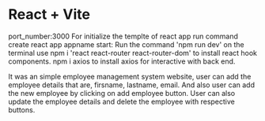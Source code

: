 # React + Vite

port_number:3000
For initialize the templte of react app run command create react app appname 
start: Run the command 'npm run dev' on the terminal
use npm i 'react react-router react-router-dom' to install react hook components.
npm i axios to install axios for interactive with back end.

It was an simple employee management system website, user can add the employee details that are, firsname, lastname, email.
And also user can add the new employee by clicking on add employee button.
User can also update the employee details and delete the employee with respective buttons.